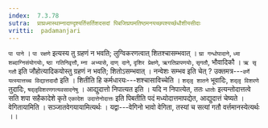 ```yaml
---
index:  7.3.78
sutra:  प्राघ्रध्मास्थाम्नादाण्दृश्यर्तिसर्तिशदसदां पिबजिघ्रघमतिष्ठमनयच्छपश्यर्च्छधौशीयसीदाः
vritti:  padamanjari
---
```


`पा पाने` । `पा रक्षणे` इत्यस्य तु ग्रहणं न भवति; लुग्विकरणत्वात् शितश्चासम्भवात् । `घ्रा गन्धोपादाने`, `ध्मा शब्दाग्निसंयोगयोः`, `ष्ठा गतिनिवृत्तौ`, `म्ना अभ्यासे`, `दाण् दाने`, `दृशिर प्रेक्षणे`, `ऋगतिप्रापणयोः`, `सृगतौ`, भौवादिकौ । `ऋ सृ गतौ` इति जौहोत्यादिकयोस्तु ग्रहणं न भवति; शितोऽसम्भवात् । नन्वेशः सम्भव इति चेत् ? उक्तमत्र---`वर्णे यत्स्यात्तच्च विद्यात्तदादौ` इति । शितीति हि कर्मधारयः---शश्चासाविच्चेति । `शद्लृ शातने` भूवादिः, `शद्लृ विशरणे` तुदादिः, `षद्लृविशरणगत्यवसादनेषु` ।
आद्युदात्तो निपात्यत इति । यदि न निपात्येत, ततः `धातोः` इत्यन्तोदात्तत्वे सति शपा सहैकादेशे कृते `एकादेश उदात्तेनोदात्तः` इति पिबतीति पदं मध्योदात्तमापद्येत, आद्युदात्तं चेष्यते ।
वेगितायामिति । सञ्जातवेगयायामित्यर्थः । यद्वा---वेगिनो भावो वेगिता, तस्यां च सत्यां गतौ वर्त्तमानस्येत्यर्थः ।।
